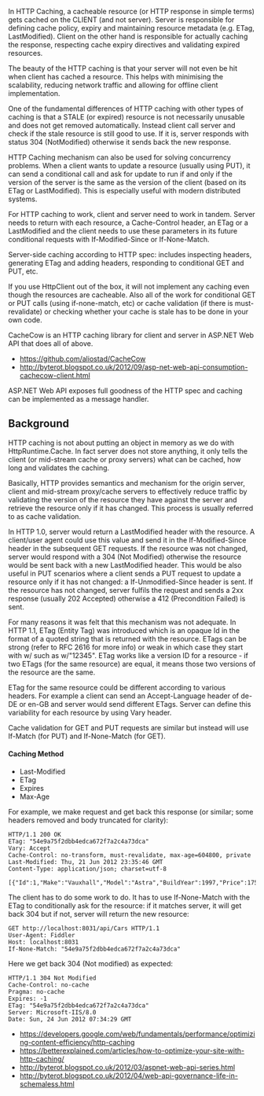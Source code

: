 In HTTP Caching, a cacheable resource (or HTTP response in simple terms) gets cached on the CLIENT (and not server). Server is responsible for defining cache policy, expiry and maintaining resource metadata (e.g. ETag, LastModified). Client on the other hand is responsible for actually caching the response, respecting cache expiry directives and validating expired resources.

The beauty of the HTTP caching is that your server will not even be hit when client has cached a resource. This helps with minimising the scalability, reducing network traffic and allowing for offline client implementation.

One of the fundamental differences of HTTP caching with other types of caching is that a STALE (or expired) resource is not necessarily unusable and does not get removed automatically. Instead client call server and check if the stale resource is still good to use. If it is, server responds with status 304 (NotModified) otherwise it sends back the new response.

HTTP Caching mechanism can also be used for solving concurrency problems. When a client wants to update a resource (usually using PUT), it can send a conditional call and ask for update to run if and only if the version of the server is the same as the version of the client (based on its ETag or LastModified). This is especially useful with modern distributed systems.

For HTTP caching to work, client and server need to work in tandem. Server needs to return with each resource, a Cache-Control header, an ETag or a LastModified and the client needs to use these parameters in its future conditional requests with If-Modified-Since or If-None-Match. 

Server-side caching according to HTTP spec: includes inspecting headers, generating ETag and adding headers, responding to conditional GET and PUT, etc.

If you use HttpClient out of the box, it will not implement any caching even though the resources are cacheable. Also all of the work for conditional GET or PUT calls (using if-none-match, etc) or cache validation (if there is must-revalidate) or checking whether your cache is stale has to be done in your own code. 

CacheCow is an HTTP caching library for client and server in ASP.NET Web API that does all of above.
- https://github.com/aliostad/CacheCow
- http://byterot.blogspot.co.uk/2012/09/asp-net-web-api-consumption-cachecow-client.html

ASP.NET Web API exposes full goodness of the HTTP spec and caching can be implemented as a message handler.

## Background

HTTP caching is not about putting an object in memory as we do with HttpRuntime.Cache. In fact server does not store anything, it only tells the client (or mid-stream cache or proxy servers) what can be cached, how long and validates the caching.

Basically, HTTP provides semantics and mechanism for the origin server, client and mid-stream proxy/cache servers to effectively reduce traffic by validating the version of the resource they have against the server and retrieve the resource only if it has changed. This process is usually referred to as cache validation.

In HTTP 1.0, server would return a LastModified header with the resource. A client/user agent could use this value and send it in the If-Modified-Since header in the subsequent GET requests. If the resource was not changed, server would respond with a 304 (Not Modified) otherwise the resource would be sent back with a new LastModified header. This would be also useful in PUT scenarios where a client sends a PUT request to update a resource only if it has not changed: a If-Unmodified-Since header is sent. If the resource has not changed, server fulfils the request and sends a 2xx response (usually 202 Accepted) otherwise a 412 (Precondition Failed) is sent.

For many reasons it was felt that this mechanism was not adequate. In HTTP 1.1, ETag (Entity Tag) was introduced which is an opaque Id in the format of a quoted string that is returned with the resource. ETags can be strong (refer to RFC 2616 for more info) or weak in which case they start with w/ such as w/"12345". ETag works like a version ID for a resource - if two ETags (for the same resource) are equal, it means those two versions of the resource are the same.

ETag for the same resource could be different according to various headers. For example a client can send an Accept-Language header of de-DE or en-GB and server would send different ETags. Server can define this variability for each resource by using Vary header.

Cache validation for GET and PUT requests are similar but instead will use If-Match (for PUT) and If-None-Match (for GET).

#### Caching Method
- Last-Modified
- ETag
- Expires
- Max-Age

For example, we make request and get back this response (or similar; some headers removed and body truncated for clarity):
```
HTTP/1.1 200 OK
ETag: "54e9a75f2dbb4edca672f7a2c4a73dca"
Vary: Accept
Cache-Control: no-transform, must-revalidate, max-age=604800, private
Last-Modified: Thu, 21 Jun 2012 23:35:46 GMT
Content-Type: application/json; charset=utf-8

[{"Id":1,"Make":"Vauxhall","Model":"Astra","BuildYear":1997,"Price":175.0....
```
The client has to do some work to do. It has to use If-None-Match with the ETag to conditionally ask for the resource: if it matches server, it will get back 304 but if not, server will return the new resource:
```
GET http://localhost:8031/api/Cars HTTP/1.1
User-Agent: Fiddler
Host: localhost:8031
If-None-Match: "54e9a75f2dbb4edca672f7a2c4a73dca"
```
Here we get back 304 (Not modified) as expected:
```
HTTP/1.1 304 Not Modified
Cache-Control: no-cache
Pragma: no-cache
Expires: -1
ETag: "54e9a75f2dbb4edca672f7a2c4a73dca"
Server: Microsoft-IIS/8.0
Date: Sun, 24 Jun 2012 07:34:29 GMT
```

- https://developers.google.com/web/fundamentals/performance/optimizing-content-efficiency/http-caching
- https://betterexplained.com/articles/how-to-optimize-your-site-with-http-caching/
- http://byterot.blogspot.co.uk/2012/03/aspnet-web-api-series.html
- http://byterot.blogspot.co.uk/2012/04/web-api-governance-life-in-schemaless.html
